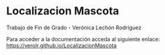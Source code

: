 # Localizacion Mascota
 Trabajo de Fin de Grado - Verónica Lechón Rodríguez

 Para acceder a la documentación acceda al siguiente enlace: https://verolr.github.io/LocalizacionMascota

